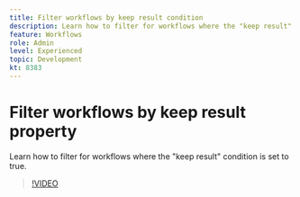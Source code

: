 ```yaml
---
title: Filter workflows by keep result condition
description: Learn how to filter for workflows where the "keep result" condition is set to true.
feature: Workflows
role: Admin
level: Experienced 
topic: Development
kt: 8383
---
```


# Filter workflows by keep result property

Learn how to filter for workflows where the "keep result" condition is set to true.

>[!VIDEO](https://video.tv.adobe.com/v/335888?quality=12)

